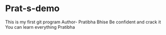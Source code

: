 # Prat-s-demo
This is my first git program
Author- Pratibha Bhise
Be confident and crack it
You can learn everything
<tittle> Pratibha </tittle>
